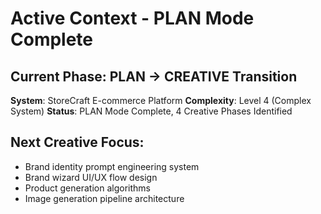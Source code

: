 # Active Context - PLAN Mode Complete

## Current Phase: PLAN → CREATIVE Transition
**System**: StoreCraft E-commerce Platform
**Complexity**: Level 4 (Complex System)
**Status**: PLAN Mode Complete, 4 Creative Phases Identified

## Next Creative Focus:
- Brand identity prompt engineering system
- Brand wizard UI/UX flow design
- Product generation algorithms
- Image generation pipeline architecture
